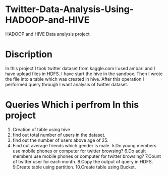 # Twitter-Data-Analysis-Using-HADOOP-and-HIVE
HADOOP and HIVE Data analysis project

# Discription

In this project I took twitter dataset from kaggle.com
I used ambari and I have upload files in HDFS.
I have start the hive in the sandbox.
Then I wrote the file into a table which was created in hive.
After this operation I performed query through I want analysis of twitter dataset.


# Queries Which i perfrom In this project

1. Creation of table using hive
2. find out total number of users in the dataset.
3. find out the number of users above age of 25.
4. Find out average friends which gender is male.
5.Do young members use mobile phones or computer for twitter browsing?
6.Do adult members use mobile phones or computer for twitter browsing?
7.Count of twitter user for each month.
8.Copy the output of query  in HDFS.
9.Create table using partition.
10.Create table using Bucket.
